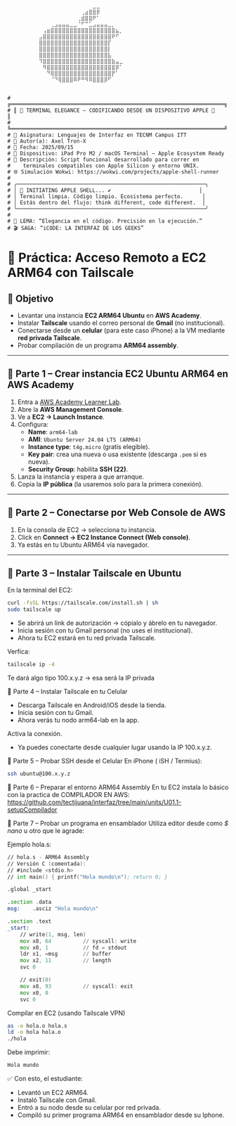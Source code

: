 ```plaintext
          ⠀⠀⠀⠀⠀⠀⠀⠀⠀⠀⠀⠀⠀⠀⣀⣀⠀⠀⠀⠀⠀⠀
          ⠀⠀⠀⠀⠀⠀⠀⠀⠀⠀⠀⢀⣴⣿⣿⡿⠀⠀⠀⠀⠀⠀
          ⠀⠀⠀⠀⠀⠀⠀⠀⠀⠀⢀⣾⣿⣿⠟⠁⠀⠀⠀⠀⠀⠀
          ⠀⠀⠀⢀⣠⣤⣤⣤⣀⣀⠈⠋⠉⣁⣠⣤⣤⣤⣀⡀⠀⠀
          ⠀⢠⣶⣿⣿⣿⣿⣿⣿⣿⣿⣿⣿⣿⣿⣿⣿⣿⣿⣿⣦⡀
          ⣠⣿⣿⣿⣿⣿⣿⣿⣿⣿⣿⣿⣿⣿⣿⣿⣿⣿⣿⠟⠋⠀
          ⣿⣿⣿⣿⣿⣿⣿⣿⣿⣿⣿⣿⣿⣿⣿⣿⣿⣿⡏⠀⠀⠀
          ⣿⣿⣿⣿⣿⣿⣿⣿⣿⣿⣿⣿⣿⣿⣿⣿⣿⣿⡇⠀⠀⠀
          ⣿⣿⣿⣿⣿⣿⣿⣿⣿⣿⣿⣿⣿⣿⣿⣿⣿⣿⣧⠀⠀⠀
          ⠹⣿⣿⣿⣿⣿⣿⣿⣿⣿⣿⣿⣿⣿⣿⣿⣿⣿⣿⣷⣤⣀
          ⠀⠻⣿⣿⣿⣿⣿⣿⣿⣿⣿⣿⣿⣿⣿⣿⣿⣿⣿⣿⡿⠁
          ⠀⠀⠙⢿⣿⣿⣿⣿⣿⣿⣿⣿⣿⣿⣿⣿⣿⣿⣿⡟⠁⠀
          ⠀⠀⠀⠈⠙⢿⣿⣿⣿⠿⠟⠛⠻⠿⣿⣿⣿⡿⠋⠀⠀⠀


# ╔════════════════════════════════════════════════════════════════════╗
# ║  TERMINAL ELEGANCE – CODIFICANDO DESDE UN DISPOSITIVO APPLE      ║
# ╚════════════════════════════════════════════════════════════════════╝
# 📘 Asignatura: Lenguajes de Interfaz en TECNM Campus ITT
# 👤 Autor(a): Axel Tron-X
# 📅 Fecha: 2025/09/15
# 🍏 Dispositivo: iPad Pro M2 / macOS Terminal – Apple Ecosystem Ready
# 🧾 Descripción: Script funcional desarrollado para correr en 
#    terminales compatibles con Apple Silicon y entorno UNIX.
# 🌐 Simulación Wokwi: https://wokwi.com/projects/apple-shell-runner
#
# ╭────────────────────────────────────────────────────────────╮
# │  INITIATING APPLE SHELL... ✔️                            │
# │ Terminal limpia. Código limpio. Ecosistema perfecto.      │
# │ Estás dentro del flujo: think different, code different.  │
# ╰────────────────────────────────────────────────────────────╯
#
# 🍎 LEMA: “Elegancia en el código. Precisión en la ejecución.”
# 🎬 SAGA: “iCODE: LA INTERFAZ DE LOS GEEKS”

```
# 📘 Práctica: Acceso Remoto a EC2 ARM64 con Tailscale


## 🎯 Objetivo
- Levantar una instancia **EC2 ARM64 Ubuntu** en **AWS Academy**.  
- Instalar **Tailscale** usando el correo personal de **Gmail** (no institucional).  
- Conectarse desde un **celular** (para este caso iPhone) a la VM mediante **red privada Tailscale**.  
- Probar compilación de un programa **ARM64 assembly**.

---

## 🔹 Parte 1 – Crear instancia EC2 Ubuntu ARM64 en AWS Academy
1. Entra a [AWS Academy Learner Lab](https://awsacademy.instructure.com/).  
2. Abre la **AWS Management Console**.  
3. Ve a **EC2 → Launch Instance**.  
4. Configura:
   - **Name**: `arm64-lab`
   - **AMI**: `Ubuntu Server 24.04 LTS (ARM64)`  
   - **Instance type**: `t4g.micro` (gratis elegible).
   - **Key pair**: crea una nueva o usa existente (descarga `.pem` si es nueva).  
   - **Security Group**: habilita **SSH (22)**.  
5. Lanza la instancia y espera a que arranque.
6. Copia la **IP pública** (la usaremos solo para la primera conexión).  

---

## 🔹 Parte 2 – Conectarse por Web Console de AWS
1. En la consola de EC2 → selecciona tu instancia.  
2. Click en **Connect → EC2 Instance Connect (Web console)**.  
3. Ya estás en tu Ubuntu ARM64 vía navegador.

---

## 🔹 Parte 3 – Instalar Tailscale en Ubuntu
En la terminal del EC2:

```bash
curl -fsSL https://tailscale.com/install.sh | sh
sudo tailscale up

```
- Se abrirá un link de autorización → cópialo y ábrelo en tu navegador.
- Inicia sesión con tu Gmail personal (no uses el institucional).
- Ahora tu EC2 estará en tu red privada Tailscale.

Verfica:
```bash
tailscale ip -4
```
Te dará algo tipo 100.x.y.z → esa será la IP privada

🔹 Parte 4 – Instalar Tailscale en tu Celular
- Descarga Tailscale en Android/iOS desde la tienda.
- Inicia sesión con tu Gmail.
- Ahora verás tu nodo arm64-lab en la app.

Activa la conexión.
- Ya puedes conectarte desde cualquier lugar usando la IP 100.x.y.z.

🔹 Parte 5 – Probar SSH desde el Celular
En iPhone ( iSH / Termius):

```bash
ssh ubuntu@100.x.y.z
```
🔹 Parte 6 – Preparar el entorno ARM64 Assembly
En tu EC2 instala lo básico con la practica de COMPILADOR EN AWS:
   https://github.com/tectijuana/interfaz/tree/main/units/U01.1-setupCompilador

🔹 Parte 7 – Probar un programa en ensamblador
Utiliza editor desde como _$ nano_ u otro que le agrade:
  
Ejemplo hola.s:

```asm
// hola.s - ARM64 Assembly
// Versión C (comentada):
// #include <stdio.h>
// int main() { printf("Hola mundo\n"); return 0; }

.global _start

.section .data
msg:    .asciz "Hola mundo\n"

.section .text
_start:
    // write(1, msg, len)
    mov x8, 64          // syscall: write
    mov x0, 1           // fd = stdout
    ldr x1, =msg        // buffer
    mov x2, 11          // length
    svc 0

    // exit(0)
    mov x8, 93          // syscall: exit
    mov x0, 0
    svc 0
```
Compilar en EC2 (usando Tailscale VPN)

```bash
as -o hola.o hola.s
ld -o hola hola.o
./hola
```

Debe imprimir:
```bash
Hola mundo
```

✅ Con esto, el estudiante:
- Levantó un EC2 ARM64.
- Instaló Tailscale con Gmail.
- Entró a su nodo desde su celular por red privada.
- Compiló su primer programa ARM64 en ensamblador desde su Iphone.
